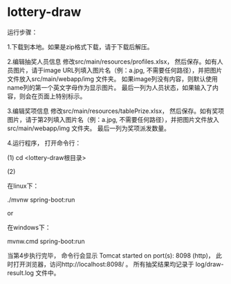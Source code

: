 # lottery-draw
运行步骤：

1.下载到本地。如果是zip格式下载，请于下载后解压。

2.编辑抽奖人员信息
  修改src/main/resources/profiles.xlsx， 然后保存。如有人员图片，请于image URL列填入图片名（例：a.jpg, 不需要任何路径），并把图片文件放入src/main/webapp/img 文件夹。 如果image列没有内容，则默认使用name列的第一个英文字母作为显示图片。  最后一列为人员状态，如果输入了内容，则会在页面上特别标示。

3.编辑奖项信息
  修改src/main/resources/tablePrize.xlsx， 然后保存。如有奖项图片，请于第2列填入图片名（例：a.jpg, 不需要任何路径），并把图片文件放入src/main/webapp/img 文件夹。 最后一列为奖项派发数量。
  
4.运行程序， 打开命令行：

(1) cd <lottery-draw根目录>

(2)

在linux下：

./mvnw spring-boot:run

or

在windows下：

mvnw.cmd spring-boot:run

当第4步执行完毕， 命令行会显示 Tomcat started on port(s): 8098 (http)， 此时打开浏览器，访问http://localhost:8098/ 。
所有抽奖结果均记录于 log/draw-result.log 文件中。

